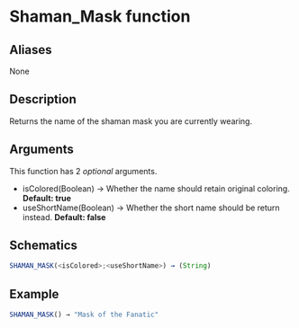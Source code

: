# Shaman_Mask function

## Aliases

None

## Description

Returns the name of the shaman mask you are currently wearing.

## Arguments

This function has 2 _optional_ arguments.

- isColored(Boolean) → Whether the name should retain original coloring. **Default: true**
- useShortName(Boolean) → Whether the short name should be return instead. **Default: false**

## Schematics

```js
SHAMAN_MASK(<isColored>;<useShortName>) → (String)
```

## Example

```js
SHAMAN_MASK() → "Mask of the Fanatic"
```
